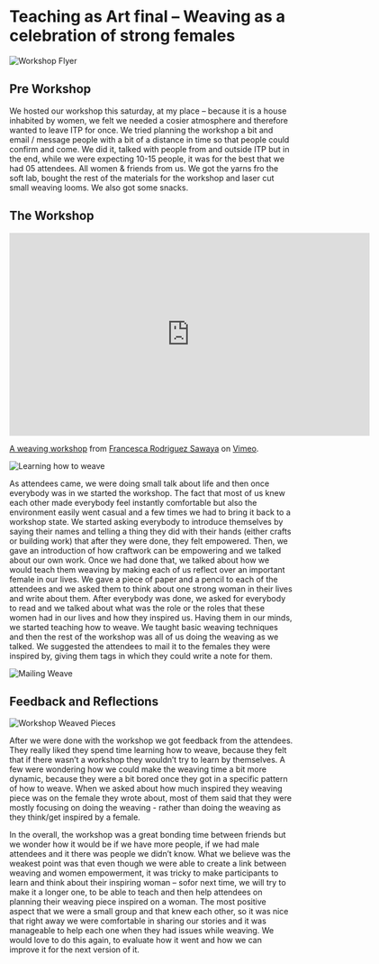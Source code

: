 # Teaching as Art final – Weaving as a celebration of strong females

![Workshop Flyer](http://gauirenata.com/projects/images/workshop_flyer_web.jpg)


## Pre Workshop
We hosted our workshop this saturday, at my place – because it is a house inhabited by women, we felt we needed a cosier atmosphere and therefore wanted to leave ITP for once. We tried planning the workshop a bit and email / message people with a bit of a distance in time so that people could confirm and come. We did it, talked with people from and outside ITP but in the end, while we were expecting 10-15 people, it was for the best that we had 05 attendees. All women & friends from us. We got the yarns fro the soft lab, bought the rest of the materials for the workshop and laser cut small weaving looms. We also got some snacks. 


## The Workshop

<iframe src="https://player.vimeo.com/video/209263737" width="640" height="360" frameborder="0" webkitallowfullscreen mozallowfullscreen allowfullscreen></iframe>
<p><a href="https://vimeo.com/209263737">A weaving workshop</a> from <a href="https://vimeo.com/francescars">Francesca Rodriguez Sawaya</a> on <a href="https://vimeo.com">Vimeo</a>.</p>

![Learning how to weave](http://gauirenata.com/projects/images/together_w.jpg)

As attendees came, we were doing small talk about life and then once everybody was in we started the workshop. The fact that most of us knew each other made everybody feel instantly comfortable but also the environment easily went casual and a few times we had to bring it back to a workshop state. We started asking everybody to introduce themselves by saying their names and telling a thing they did with their hands (either crafts or building work) that after they were done, they felt empowered. Then, we gave an introduction of how craftwork can be empowering and we talked about our own work. Once we had done that, we talked about how we would teach them weaving by making each of us reflect over an important female in our lives. We gave a piece of paper and a pencil to each of the attendees and we asked them to think about one strong woman in their lives and write about them. After everybody was done, we asked for everybody to read and we talked about what was the role or the roles that these women had in our lives and how they inspired us. Having them in our minds, we started teaching how to weave. We taught basic weaving techniques and then the rest of the workshop was all of us doing the weaving as we talked. We suggested the attendees to mail it to the females they were inspired by, giving them tags in which they could write a note for them. 

![Mailing Weave](http://gauirenata.com/projects/images/Foto4.JPG)


## Feedback and Reflections

![Workshop Weaved Pieces](http://gauirenata.com/projects/images/everybody.jpg)

After we were done with the workshop we got feedback from the attendees. They really liked they spend time learning how to weave, because they felt that if there wasn’t a workshop they wouldn’t try to learn by themselves. A few were wondering how we could make the weaving time a bit more dynamic, because they were a bit bored once they got in a specific pattern of how to weave. When we asked about how much inspired they weaving piece was on the female they wrote about, most of them said that they were mostly focusing on doing the weaving - rather than doing the weaving as they think/get inspired by a female. 

In the overall, the workshop was a great bonding time between friends but we wonder how it would be if we have more people, if we had male attendees and it there was people we didn’t know. What we believe was the weakest point was that even though we were able to create a link between weaving and women empowerment, it was tricky to make participants to learn and think about their inspiring woman – sofor next time, we will try to make it a longer one, to be able to teach and then help attendees on planning their weaving piece inspired on a woman. The most positive aspect that we were a small group and that knew each other, so it was nice that right away we were comfortable in sharing our stories and it was manageable to help each one when they had issues while weaving. We would love to do this again, to evaluate how it went and how we can improve it for the next version of it.
